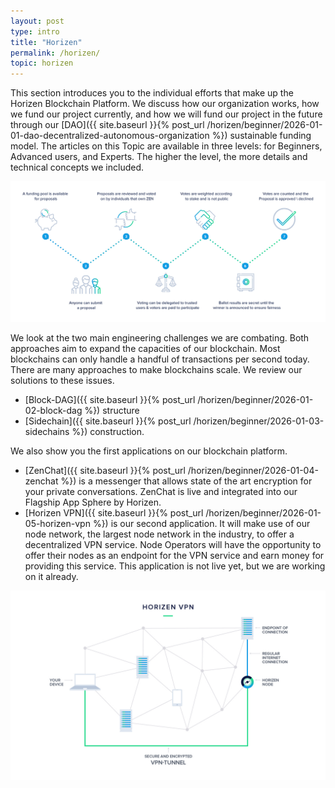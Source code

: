 ```yaml
---
layout: post
type: intro
title: "Horizen"
permalink: /horizen/
topic: horizen
---
```


This section introduces you to the individual efforts that make up the Horizen Blockchain Platform. We discuss how our organization works, how we fund our project currently, and how we will fund our project in the future through our [DAO]({{ site.baseurl }}{% post_url /horizen/beginner/2026-01-01-dao-decentralized-autonomous-organization %}) sustainable funding model. The articles on this Topic are available in three levels: for Beginners, Advanced users, and Experts. The higher the level, the more details and technical concepts we included.

![DAO - Decentralized Autonomous Organization](/assets/post_files/horizen/beginner/dao-decentralized-autonomous-organization/DAO.jpg)

We look at the two main engineering challenges we are combating. Both approaches aim to expand the capacities of our blockchain. Most blockchains can only handle a handful of transactions per second today. There are many approaches to make blockchains scale. We review our solutions to these issues.

 - [Block-DAG]({{ site.baseurl }}{% post_url /horizen/beginner/2026-01-02-block-dag %}) structure
 - [Sidechain]({{ site.baseurl }}{% post_url /horizen/beginner/2026-01-03-sidechains %}) construction.

We also show you the first applications on our blockchain platform. 

 - [ZenChat]({{ site.baseurl }}{% post_url /horizen/beginner/2026-01-04-zenchat %}) is a messenger that allows state of the art encryption for your private conversations. ZenChat is live and integrated into our Flagship App Sphere by Horizen.
 - [Horizen VPN]({{ site.baseurl }}{% post_url /horizen/beginner/2026-01-05-horizen-vpn %}) is our second application. It will make use of our node network, the largest node network in the industry, to offer a decentralized VPN service. Node Operators will have the opportunity to offer their nodes as an endpoint for the VPN service and earn money for providing this service. This application is not live yet, but we are working on it already.

![Horizen VPN](/assets/post_files/horizen/beginner/horizen-vpn/VPN.jpg)
